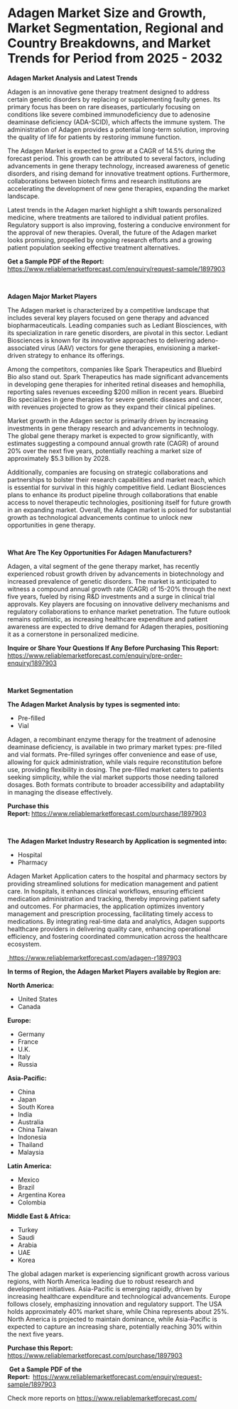 <p><h1>Adagen Market Size and Growth, Market Segmentation, Regional and Country Breakdowns, and Market Trends for Period from 2025 -  2032</h1></p><p><strong>Adagen Market Analysis and Latest Trends</strong></p>
<p><p>Adagen is an innovative gene therapy treatment designed to address certain genetic disorders by replacing or supplementing faulty genes. Its primary focus has been on rare diseases, particularly focusing on conditions like severe combined immunodeficiency due to adenosine deaminase deficiency (ADA-SCID), which affects the immune system. The administration of Adagen provides a potential long-term solution, improving the quality of life for patients by restoring immune function.</p><p>The Adagen Market is expected to grow at a CAGR of 14.5% during the forecast period. This growth can be attributed to several factors, including advancements in gene therapy technology, increased awareness of genetic disorders, and rising demand for innovative treatment options. Furthermore, collaborations between biotech firms and research institutions are accelerating the development of new gene therapies, expanding the market landscape.</p><p>Latest trends in the Adagen market highlight a shift towards personalized medicine, where treatments are tailored to individual patient profiles. Regulatory support is also improving, fostering a conducive environment for the approval of new therapies. Overall, the future of the Adagen market looks promising, propelled by ongoing research efforts and a growing patient population seeking effective treatment alternatives.</p></p>
<p><strong>Get a Sample PDF of the Report:&nbsp;</strong> <a href="https://www.reliablemarketforecast.com/enquiry/request-sample/1897903?utm_campaign=2011&utm_medium=2&utm_source=Github&utm_content=ia&utm_term=08032025&utm_id=adagen">https://www.reliablemarketforecast.com/enquiry/request-sample/1897903</a></p>
<p>&nbsp;</p>
<p><strong>Adagen Major Market Players</strong></p>
<p><p>The Adagen market is characterized by a competitive landscape that includes several key players focused on gene therapy and advanced biopharmaceuticals. Leading companies such as Lediant Biosciences, with its specialization in rare genetic disorders, are pivotal in this sector. Lediant Biosciences is known for its innovative approaches to delivering adeno-associated virus (AAV) vectors for gene therapies, envisioning a market-driven strategy to enhance its offerings.</p><p>Among the competitors, companies like Spark Therapeutics and Bluebird Bio also stand out. Spark Therapeutics has made significant advancements in developing gene therapies for inherited retinal diseases and hemophilia, reporting sales revenues exceeding $200 million in recent years. Bluebird Bio specializes in gene therapies for severe genetic diseases and cancer, with revenues projected to grow as they expand their clinical pipelines.</p><p>Market growth in the Adagen sector is primarily driven by increasing investments in gene therapy research and advancements in technology. The global gene therapy market is expected to grow significantly, with estimates suggesting a compound annual growth rate (CAGR) of around 20% over the next five years, potentially reaching a market size of approximately $5.3 billion by 2028.</p><p>Additionally, companies are focusing on strategic collaborations and partnerships to bolster their research capabilities and market reach, which is essential for survival in this highly competitive field. Lediant Biosciences plans to enhance its product pipeline through collaborations that enable access to novel therapeutic technologies, positioning itself for future growth in an expanding market. Overall, the Adagen market is poised for substantial growth as technological advancements continue to unlock new opportunities in gene therapy.</p></p>
<p>&nbsp;</p>
<p><strong>What Are The Key Opportunities For Adagen Manufacturers?</strong></p>
<p><p>Adagen, a vital segment of the gene therapy market, has recently experienced robust growth driven by advancements in biotechnology and increased prevalence of genetic disorders. The market is anticipated to witness a compound annual growth rate (CAGR) of 15-20% through the next five years, fueled by rising R&D investments and a surge in clinical trial approvals. Key players are focusing on innovative delivery mechanisms and regulatory collaborations to enhance market penetration. The future outlook remains optimistic, as increasing healthcare expenditure and patient awareness are expected to drive demand for Adagen therapies, positioning it as a cornerstone in personalized medicine.</p></p>
<p><strong>Inquire or Share Your Questions If Any Before Purchasing This Report:</strong> <a href="https://www.reliablemarketforecast.com/enquiry/pre-order-enquiry/1897903?utm_campaign=2011&utm_medium=2&utm_source=Github&utm_content=ia&utm_term=08032025&utm_id=adagen">https://www.reliablemarketforecast.com/enquiry/pre-order-enquiry/1897903</a></p>
<p>&nbsp;</p>
<p><strong>Market Segmentation</strong></p>
<p><strong>The Adagen Market Analysis by types is segmented into:</strong></p>
<p><ul><li>Pre-filled</li><li>Vial</li></ul></p>
<p><p>Adagen, a recombinant enzyme therapy for the treatment of adenosine deaminase deficiency, is available in two primary market types: pre-filled and vial formats. Pre-filled syringes offer convenience and ease of use, allowing for quick administration, while vials require reconstitution before use, providing flexibility in dosing. The pre-filled market caters to patients seeking simplicity, while the vial market supports those needing tailored dosages. Both formats contribute to broader accessibility and adaptability in managing the disease effectively.</p></p>
<p><strong>Purchase this Report:&nbsp;</strong><a href="https://www.reliablemarketforecast.com/purchase/1897903?utm_campaign=2011&utm_medium=2&utm_source=Github&utm_content=ia&utm_term=08032025&utm_id=adagen">https://www.reliablemarketforecast.com/purchase/1897903</a></p>
<p>&nbsp;</p>
<p><strong>The Adagen Market Industry Research by Application is segmented into:</strong></p>
<p><ul><li>Hospital</li><li>Pharmacy</li></ul></p>
<p><p>Adagen Market Application caters to the hospital and pharmacy sectors by providing streamlined solutions for medication management and patient care. In hospitals, it enhances clinical workflows, ensuring efficient medication administration and tracking, thereby improving patient safety and outcomes. For pharmacies, the application optimizes inventory management and prescription processing, facilitating timely access to medications. By integrating real-time data and analytics, Adagen supports healthcare providers in delivering quality care, enhancing operational efficiency, and fostering coordinated communication across the healthcare ecosystem.</p></p>
<p><a href="https://www.reliablemarketforecast.com/adagen-r1897903?utm_campaign=2011&utm_medium=2&utm_source=Github&utm_content=ia&utm_term=08032025&utm_id=adagen">&nbsp;https://www.reliablemarketforecast.com/adagen-r1897903</a></p>
<p><strong>In terms of Region, the Adagen Market Players available by Region are:</strong></p>
<p>
    <p> <strong> North America: </strong>
        <ul>
            <li>United States</li>
            <li>Canada</li>
        </ul>
        </p> 
    <p> <strong> Europe: </strong>
        <ul>
            <li>Germany</li>
            <li>France</li>
            <li>U.K.</li>
            <li>Italy</li>
            <li>Russia</li>
        </ul>
        </p> 
    <p> <strong> Asia-Pacific: </strong>
        <ul>
            <li>China</li>
            <li>Japan</li>
            <li>South Korea</li>
            <li>India</li>
            <li>Australia</li>
            <li>China Taiwan</li>
            <li>Indonesia</li>
            <li>Thailand</li>
            <li>Malaysia</li>
        </ul>
        </p> 
    <p> <strong> Latin America: </strong>
        <ul>
            <li>Mexico</li>
            <li>Brazil</li>
            <li>Argentina Korea</li>
            <li>Colombia</li>
        </ul>
        </p> 
    <p> <strong> Middle East & Africa: </strong>
        <ul>
            <li>Turkey</li>
            <li>Saudi</li>
            <li>Arabia</li>
            <li>UAE</li>
            <li>Korea</li>
        </ul>
    </p>
    </p>
<p><p>The global adagen market is experiencing significant growth across various regions, with North America leading due to robust research and development initiatives. Asia-Pacific is emerging rapidly, driven by increasing healthcare expenditure and technological advancements. Europe follows closely, emphasizing innovation and regulatory support. The USA holds approximately 40% market share, while China represents about 25%. North America is projected to maintain dominance, while Asia-Pacific is expected to capture an increasing share, potentially reaching 30% within the next five years.</p></p>
<p><strong>Purchase this Report: </strong><a href="https://www.reliablemarketforecast.com/purchase/1897903?utm_campaign=2011&utm_medium=2&utm_source=Github&utm_content=ia&utm_term=08032025&utm_id=adagen">https://www.reliablemarketforecast.com/purchase/1897903</a></p>
<p>&nbsp;<strong>Get a Sample PDF of the Report:&nbsp;&nbsp;</strong><a href="https://www.reliablemarketforecast.com/enquiry/request-sample/1897903?utm_campaign=2011&utm_medium=2&utm_source=Github&utm_content=ia&utm_term=08032025&utm_id=adagen">https://www.reliablemarketforecast.com/enquiry/request-sample/1897903</a></p>
<p><strong></strong></p>
<p>Check more reports on <a href="https://www.reliablemarketforecast.com/?utm_campaign=2011&utm_medium=2&utm_source=Github&utm_content=ia&utm_term=08032025&utm_id=adagen">https://www.reliablemarketforecast.com/</a></p>
